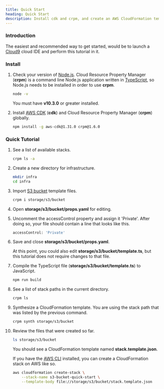 ```yaml
---
title: Quick Start
heading: Quick Start
description: Install cdk and crpm, and create an AWS CloudFormation template.
---
```

### Introduction

The easiest and recommended way to get started, would be to launch a [Cloud9](https://aws.amazon.com/cloud9) cloud IDE and perform this tutorial in it.

### Install

1.  Check your version of [Node.js](https://nodejs.org).  Cloud Resource Property Manager (**crpm**) is a command line Node.js application written in [TypeScript](https://www.typescriptlang.org),
    so Node.js needs to be installed in order to use **crpm**.
    
    ```bash
    node -v
    ```
    
    You must have **v10.3.0** or greater installed.

2.  Install [AWS CDK](https://aws.amazon.com/cdk) (**cdk**) and Cloud Resource Property Manager (**crpm**) globally.

    ```bash
    npm install -g aws-cdk@1.31.0 crpm@1.6.0
    ```

### Quick Tutorial

1.  See a list of available stacks.

    ```bash
    crpm ls -a
    ```

2.  Create a new directory for infrastructure.

    ```bash
    mkdir infra
    cd infra
    ```

3.  Import [S3 bucket](https://docs.aws.amazon.com/AWSCloudFormation/latest/UserGuide/aws-properties-s3-bucket.html) template files.

    ```bash
    crpm i storage/s3/bucket
    ```

4.  Open **storage/s3/bucket/props.yaml** for editing.

5.  Uncomment the accessControl property and assign it 'Private'.  After doing so, your file should contain a line that looks like this.

    ```bash
    accessControl: 'Private'
    ```

6.  Save and close **storage/s3/bucket/props.yaml**.
    
    At this point, you could also edit **storage/s3/bucket/template.ts**, but this tutorial does not require changes to that file.

7.  Compile the TypeScript file (**storage/s3/bucket/template.ts**) to JavaScript.

    ```bash
    npm run build
    ```

8.  See a list of stack paths in the current directory.

    ```bash
    crpm ls
    ```

9.  Synthesize a CloudFormation template.  You are using the stack path that was listed by the previous command.

    ```bash
    crpm synth storage/s3/bucket
    ```

10. Review the files that were created so far.

    ```bash
    ls storage/s3/bucket
    ```
    
    You should see a CloudFormation template named **stack.template.json**.
    
    If you have the [AWS CLI](https://aws.amazon.com/cli) installed, you can create a CloudFormation stack on AWS like so.
    
    ```bash
    aws cloudformation create-stack \
        --stack-name s3-bucket-quick-start \
        --template-body file://storage/s3/bucket/stack.template.json
    ```
